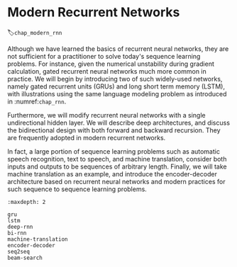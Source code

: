 # Modern Recurrent Networks
:label:`chap_modern_rnn`

Although we have learned the basics of recurrent neural networks,
they are not sufficient for a practitioner to solve today's sequence learning problems.
For instance, given the numerical unstability during gradient calculation,
gated recurrent neural networks much more common in practice.
We will begin by introducing two of such widely-used networks,
namely gated recurrent units (GRUs) and long short term memory (LSTM),
with illustrations using the same language modeling problem as introduced in :numref:`chap_rnn`.

Furthermore, we will modify recurrent neural networks
with a single undirectional hidden layer.
We will describe deep architectures,
and discuss the bidirectional design with both forward and backward recursion.
They are frequently adopted in modern recurrent networks.


In fact, a large portion of sequence learning problems 
such as automatic speech recognition, text to speech, and machine translation,
consider both inputs and outputs to be sequences of arbitrary length.
Finally, we will take machine translation as an example,
and introduce the encoder-decoder architecture based on
recurrent neural networks and modern practices for such sequence to sequence learning problems.

```toc
:maxdepth: 2

gru
lstm
deep-rnn
bi-rnn
machine-translation
encoder-decoder
seq2seq
beam-search
```

